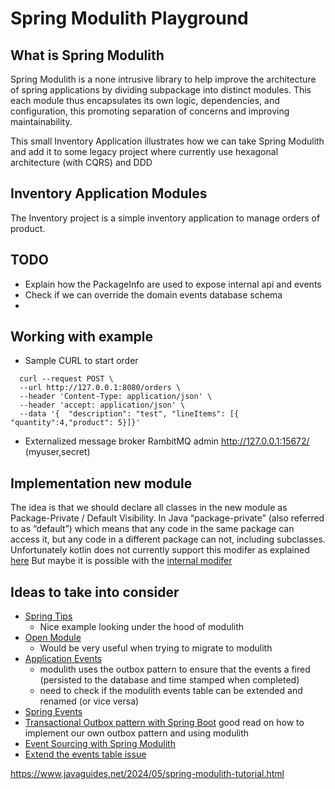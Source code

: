 # Spring Modulith Playground

## What is Spring Modulith

Spring Modulith is a none intrusive library to help improve the architecture 
of spring applications by dividing subpackage into distinct modules.
This each module thus encapsulates its own logic, dependencies,
and configuration, this promoting separation of concerns and improving maintainability.

This small Inventory Application illustrates how we can take Spring Modulith and add it to 
some legacy project where currently use hexagonal architecture (with CQRS) and DDD

## Inventory Application Modules 
The Inventory  project is a simple inventory application to manage orders of product.

## TODO 
- Explain how the PackageInfo are used to expose internal api and events
- Check if we can override the domain events database schema
- 



## Working with example
- Sample CURL to start order
```
  curl --request POST \
  --url http://127.0.0.1:8080/orders \
  --header 'Content-Type: application/json' \
  --header 'accept: application/json' \
  --data '{  "description": "test", "lineItems": [{ "quantity":4,"product": 5}]}'
```
- Externalized message broker  RambitMQ admin http://127.0.0.1:15672/ (myuser,secret)


## Implementation new module 
The idea is that we should declare all classes in the new module as  Package-Private / Default Visibility.
In Java “package-private” (also referred to as “default”) which means 
that any code in the same package can access it, 
but any code in a different package can not, including subclasses.
Unfortunately kotlin does not currently support this modifer as explained [here](https://www.baeldung.com/kotlin/visibility-modifiers#4-package-private--default-visibility) 
But maybe it is possible with the [internal modifer](https://www.baeldung.com/kotlin/visibility-modifiers#5-internal-visibility) 


## Ideas to take into consider 

- [Spring Tips](https://github.com/spring-tips/spring-modulith/) 
  - Nice example looking under the hood of modulith
- [Open Module](https://docs.spring.io/spring-modulith/reference/1.3-SNAPSHOT/fundamentals.html#modules.advanced.open )
  - Would be very useful when trying to migrate to modulith 
- [Application Events](https://docs.spring.io/spring-modulith/reference/1.3-SNAPSHOT/events.html) 
  - modulith uses the outbox pattern to ensure that the events a fired (persisted to the database and time stamped when completed)
  - need to check if the modulith events table can be extended and renamed (or vice versa)
- [Spring Events](https://medium.com/hprog99/mastering-events-in-spring-boot-a-comprehensive-guide-86348f968fc6)
- [Transactional Outbox pattern with Spring Boot](https://www.wimdeblauwe.com/blog/2024/06/25/transactional-outbox-pattern-with-spring-boot/) good read on how to implement our own outbox pattern and using modulith
- [Event Sourcing with Spring Modulith](https://medium.com/andamp/event-sourcing-with-spring-modulith-2b35b0569dbb)
- [Extend the events table issue](https://github.com/spring-projects/spring-modulith/issues/417)

https://www.javaguides.net/2024/05/spring-modulith-tutorial.html 
